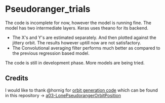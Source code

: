 # Pseudoranger_trials
The code is incomplete for now, however the model is running fine. The model has two intermediate layers.
Keras uses theano for its backend.

* The X's and Y's are estimated separately. And then plotted against the jittery orbit. The results however uptill now are not satisfactory.
* The Convolutional averaging filter performs much better as compared to the previous regression based model.

The code is still in development phase. More models are being tried.

## Credits
I would like to thank @hornig for [orbit generation code](https://github.com/Nilesh4145/Pseudoranger_trials/blob/master/generate_orbit.py) which can be found in this repository -> [a03-LonePseudorangerOrbitPosition](https://github.com/aerospaceresearch/summerofcode2017/tree/master/gsoc2017/a03-LonePseudorangerOrbitPosition)
